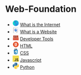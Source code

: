 # Web-Foundation

-  <img src="./WebConcepts/assets/web_net.png" alt="html logo" style="width:20px; height:20px;"/> [What is the Internet](./WebConcepts/INTERNET.md)
-  <img src="./WebConcepts/assets/website.png" alt="html logo" style="width:20px; height:20px;"/>  [What is a Website ](./WebConcepts/WEBSITES.md)
-  <img src="./WebConcepts/assets/web_toolbox.png" alt="dev tool logo" style="width:20px; height:20px;"/> [Developer Tools](./DeveloperTools/README.md)
- <img src="./WebConcepts/assets/html-logo.png" alt="html logo" style="width:20px; height:20px;"/> [HTML](https://github.com/shanreed25/HTML) 
- <img src="./WebConcepts/assets/css.jpg" alt="css logo" style="width:20px; height:20px;"/>  [CSS](https://github.com/shanreed25/CSS) 
- <img src="./WebConcepts/assets/javascript.png" alt="JS logo" style="width:20px; height:20px;"/> [Javascript]() 
- <img src="./WebConcepts/assets/python.png" alt="python symbol" style="width:20px; height:20px;"/>  [Python](https://github.com/shanreed25/Python) 